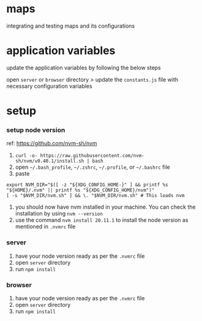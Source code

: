 # maps
integrating and testing maps and its configurations

# application variables

update the application variables by following the below steps

open `server` or `browser` directory > update the `constants.js` file with necessary configuration variables

# setup

### setup node version

ref: https://github.com/nvm-sh/nvm

1. `curl -o- https://raw.githubusercontent.com/nvm-sh/nvm/v0.40.1/install.sh | bash`
1. open `~/.bash_profile`, `~/.zshrc`, `~/.profile`, or `~/.bashrc` file
1. paste
```
export NVM_DIR="$([ -z "${XDG_CONFIG_HOME-}" ] && printf %s "${HOME}/.nvm" || printf %s "${XDG_CONFIG_HOME}/nvm")"
[ -s "$NVM_DIR/nvm.sh" ] && \. "$NVM_DIR/nvm.sh" # This loads nvm
```
1. you should now have nvm installed in your machine. You can check the installation by using `nvm --version`
1. use the command `nvm install 20.11.1` to install the node version as mentioned in `.nvmrc` file


### server
1. have your node version ready as per the `.nvmrc` file
1. open `server` directory
1. run `npm install`

### browser
1. have your node version ready as per the `.nvmrc` file
1. open `server` directory
1. run `npm install`
